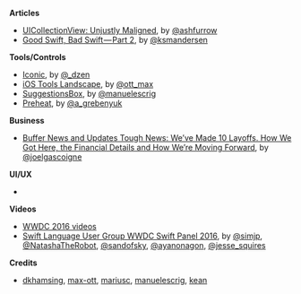 **Articles**

* [UICollectionView: Unjustly Maligned](https://ashfurrow.com/blog/uicollectionview-unjustly-maligned/), by [@ashfurrow](https://twitter.com/ashfurrow)
* [Good Swift, Bad Swift — Part 2](https://medium.com/@ksmandersen/good-swift-bad-swift-part-2-d6daebf53a5), by [@ksmandersen](https://twitter.com/ksmandersen)

**Tools/Controls**

* [Iconic](https://github.com/dzenbot/Iconic), by [@_dzen](https://twitter.com/_dzen)
* [iOS Tools Landscape](http://tools.transporterapp.io/landscape), by [@ott_max](https://twitter.com/ott_max)
* [SuggestionsBox](https://github.com/manuelescrig/SuggestionsBox), by [@manuelescrig](https://twitter.com/manuelescrig)
* [Preheat](https://github.com/kean/Preheat), by [@a_grebenyuk](https://twitter.com/a_grebenyuk)

**Business**

* [Buffer News and Updates Tough News: We’ve Made 10 Layoffs. How We Got Here, the Financial Details and How We’re Moving Forward](https://open.buffer.com/layoffs-and-moving-forward/), by [@joelgascoigne](https://twitter.com/joelgascoigne)


**UI/UX**

*

**Videos**

* [WWDC 2016 videos](https://developer.apple.com/videos/wwdc2016/)
* [Swift Language User Group WWDC Swift Panel 2016](https://realm.io/news/swift-language-wwdc-panel-2016/), by [@simjp](https://twitter.com/simjp), [@NatashaTheRobot](https://twitter.com/NatashaTheRobot), [@sandofsky](https://twitter.com/sandofsky), [@ayanonagon](https://twitter.com/ayanonagon), [@jesse_squires](https://twitter.com/jesse_squires)


**Credits**

* [dkhamsing](https://github.com/dkhamsing), [max-ott](https://github.com/max-ott), [mariusc](https://github.com/mariusc), [manuelescrig](https://github.com/manuelescrig), [kean](https://github.com/kean)
